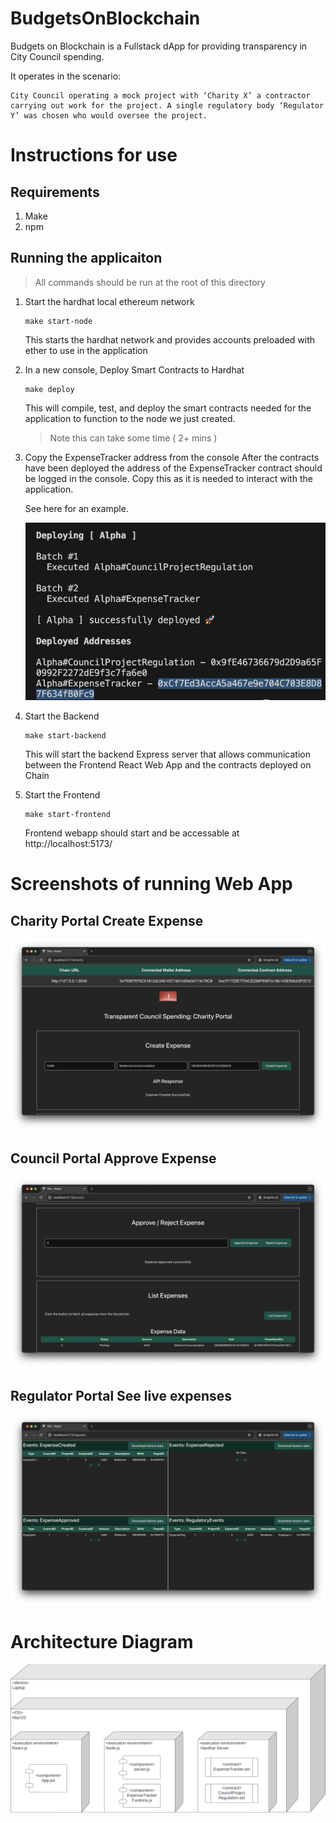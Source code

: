 # BudgetsOnBlockchain
Budgets on Blockchain is a Fullstack dApp for providing transparency in City Council spending.

It operates in the scenario:
```
City Council operating a mock project with ‘Charity X’ a contractor carrying out work for the project. A single regulatory body ‘Regulator Y’ was chosen who would oversee the project.
```


# Instructions for use

## Requirements
1. Make
2. npm
## Running the applicaiton
> All commands should be run at the root of this directory
1.  Start the hardhat local ethereum network
    ```console
    make start-node
    ```
    This starts the hardhat network and provides accounts preloaded with ether to use in the application

2. In a new console, Deploy Smart Contracts to Hardhat
    ```console
    make deploy
    ```
    This will compile, test, and deploy the smart contracts needed for the application to function to the node we just created.
    > Note this can take some time ( 2+ mins )

3. Copy the ExpenseTracker address from the console
    After the contracts have been deployed the address of the ExpenseTracker contract should be logged in the console. Copy this as it is needed to interact with the application.

    See here for an example. 
    
    ![Contract Deployment in terminal](/documentation/DeployedContracts.png)

4. Start the Backend
    ```console
    make start-backend
    ```
    This will start the backend Express server that allows communication between the Frontend React Web App and the contracts deployed on Chain

5. Start the Frontend
    ```console
    make start-frontend
    ```
    Frontend webapp should start and be accessable at http://localhost:5173/

# Screenshots of running Web App

## Charity Portal Create Expense
 ![Charity Portal Create Expense](/documentation/Charity-CreatedExpense.png)

## Council Portal Approve Expense
 ![Council Portal Approve Expense](/documentation/Council-ApproveExpense.png)

## Regulator Portal See live expenses
 ![Regulator Portal See live expenses](/documentation/Regulator-SeeApprovedandREgulatory.png)


# Architecture Diagram

 ![Architecture Diagram](/documentation/architecture.png)